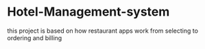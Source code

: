 # Hotel-Management-system
this project is based on how restaurant apps work from selecting to ordering and billing
